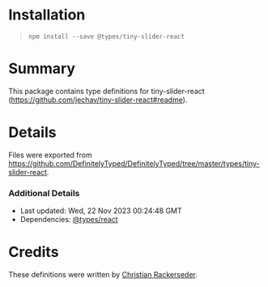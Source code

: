 # Installation
> `npm install --save @types/tiny-slider-react`

# Summary
This package contains type definitions for tiny-slider-react (https://github.com/jechav/tiny-slider-react#readme).

# Details
Files were exported from https://github.com/DefinitelyTyped/DefinitelyTyped/tree/master/types/tiny-slider-react.

### Additional Details
 * Last updated: Wed, 22 Nov 2023 00:24:48 GMT
 * Dependencies: [@types/react](https://npmjs.com/package/@types/react)

# Credits
These definitions were written by [Christian Rackerseder](https://github.com/screendriver).
